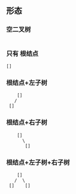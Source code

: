 ##  形态
###   空二叉树
```shell

```

###   只有 根结点
```shell
[]
```

###   根结点+左子树
```shell
	[]
   /
 []
```

###   根结点+右子树
```shell
	[]
	  \
	   []
```

###   根结点+左子树+右子树
```shell
	[]
   /  \
 []	   []
```

